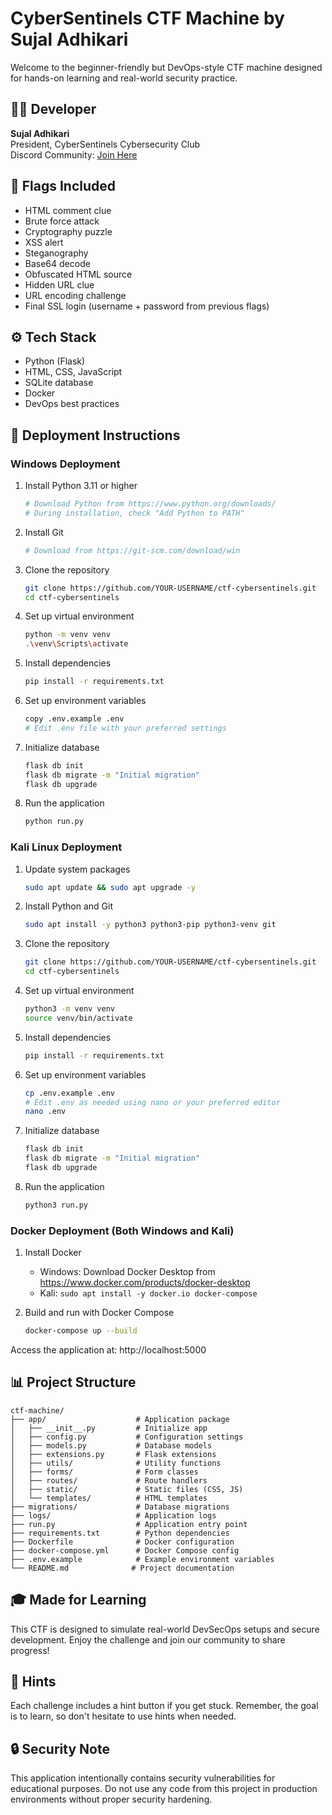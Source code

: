 # CyberSentinels CTF Machine by Sujal Adhikari

Welcome to the beginner-friendly but DevOps-style CTF machine designed for hands-on learning and real-world security practice.

## 👨‍💻 Developer

**Sujal Adhikari**  
President, CyberSentinels Cybersecurity Club  
Discord Community: [Join Here](https://discord.gg/vuqfzVkzRe)

## 🚩 Flags Included

- HTML comment clue
- Brute force attack
- Cryptography puzzle
- XSS alert
- Steganography
- Base64 decode
- Obfuscated HTML source
- Hidden URL clue
- URL encoding challenge
- Final SSL login (username + password from previous flags)

## ⚙️ Tech Stack

- Python (Flask)
- HTML, CSS, JavaScript
- SQLite database
- Docker
- DevOps best practices

## 🚀 Deployment Instructions

### Windows Deployment

1. Install Python 3.11 or higher
   ```bash
   # Download Python from https://www.python.org/downloads/
   # During installation, check "Add Python to PATH"
   ```

2. Install Git
   ```bash
   # Download from https://git-scm.com/download/win
   ```

3. Clone the repository
   ```bash
   git clone https://github.com/YOUR-USERNAME/ctf-cybersentinels.git
   cd ctf-cybersentinels
   ```

4. Set up virtual environment
   ```bash
   python -m venv venv
   .\venv\Scripts\activate
   ```

5. Install dependencies
   ```bash
   pip install -r requirements.txt
   ```

6. Set up environment variables
   ```bash
   copy .env.example .env
   # Edit .env file with your preferred settings
   ```

7. Initialize database
   ```bash
   flask db init
   flask db migrate -m "Initial migration"
   flask db upgrade
   ```

8. Run the application
   ```bash
   python run.py
   ```

### Kali Linux Deployment

1. Update system packages
   ```bash
   sudo apt update && sudo apt upgrade -y
   ```

2. Install Python and Git
   ```bash
   sudo apt install -y python3 python3-pip python3-venv git
   ```

3. Clone the repository
   ```bash
   git clone https://github.com/YOUR-USERNAME/ctf-cybersentinels.git
   cd ctf-cybersentinels
   ```

4. Set up virtual environment
   ```bash
   python3 -m venv venv
   source venv/bin/activate
   ```

5. Install dependencies
   ```bash
   pip install -r requirements.txt
   ```

6. Set up environment variables
   ```bash
   cp .env.example .env
   # Edit .env as needed using nano or your preferred editor
   nano .env
   ```

7. Initialize database
   ```bash
   flask db init
   flask db migrate -m "Initial migration"
   flask db upgrade
   ```

8. Run the application
   ```bash
   python3 run.py
   ```

### Docker Deployment (Both Windows and Kali)

1. Install Docker
   - Windows: Download Docker Desktop from https://www.docker.com/products/docker-desktop
   - Kali: `sudo apt install -y docker.io docker-compose`

2. Build and run with Docker Compose
   ```bash
   docker-compose up --build
   ```

Access the application at: http://localhost:5000

## 📊 Project Structure

```
ctf-machine/
├── app/                    # Application package
│   ├── __init__.py         # Initialize app
│   ├── config.py           # Configuration settings
│   ├── models.py           # Database models
│   ├── extensions.py       # Flask extensions
│   ├── utils/              # Utility functions
│   ├── forms/              # Form classes
│   ├── routes/             # Route handlers
│   ├── static/             # Static files (CSS, JS)
│   └── templates/          # HTML templates
├── migrations/             # Database migrations
├── logs/                   # Application logs
├── run.py                  # Application entry point
├── requirements.txt        # Python dependencies
├── Dockerfile              # Docker configuration
├── docker-compose.yml      # Docker Compose config
├── .env.example            # Example environment variables
└── README.md              # Project documentation
```

## 🎓 Made for Learning

This CTF is designed to simulate real-world DevSecOps setups and secure development. Enjoy the challenge and join our community to share progress!

## 📝 Hints

Each challenge includes a hint button if you get stuck. Remember, the goal is to learn, so don't hesitate to use hints when needed.

## 🔒 Security Note

This application intentionally contains security vulnerabilities for educational purposes. Do not use any code from this project in production environments without proper security hardening.
